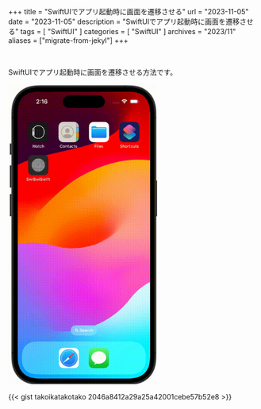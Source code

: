 +++
title = "SwiftUIでアプリ起動時に画面を遷移させる"
url = "2023-11-05"
date = "2023-11-05"
description = "SwiftUIでアプリ起動時に画面を遷移させる"
tags = [
  "SwiftUI"
]
categories = [
  "SwiftUI"
]
archives = "2023/11"
aliases = ["migrate-from-jekyl"]
+++

<br>

SwiftUIでアプリ起動時に画面を遷移させる方法です。

<img src="2023-11-05.gif" width="300px" alt="SwiftUIでアプリ起動時に画面を遷移させる">

{{< gist takoikatakotako 2046a8412a29a25a42001cebe57b52e8 >}}
